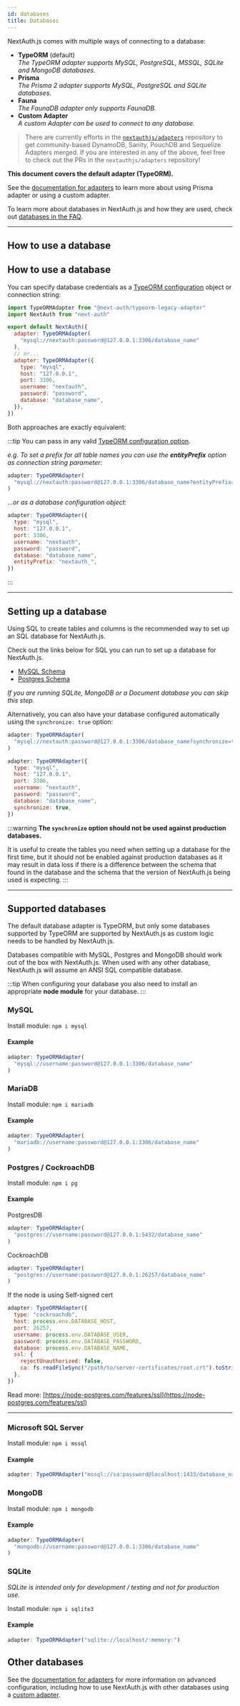 ```yaml
---
id: databases
title: Databases
---
```


NextAuth.js comes with multiple ways of connecting to a database:

- **TypeORM** (default)<br/>
  _The TypeORM adapter supports MySQL, PostgreSQL, MSSQL, SQLite and MongoDB databases._
- **Prisma**<br/>
  _The Prisma 2 adapter supports MySQL, PostgreSQL and SQLite databases._
- **Fauna**<br/>
  _The FaunaDB adapter only supports FaunaDB._
- **Custom Adapter**<br/>
  _A custom Adapter can be used to connect to any database._

> There are currently efforts in the [`nextauthjs/adapters`](https://github.com/nextauthjs/adapters) repository to get community-based DynamoDB, Sanity, PouchDB and Sequelize Adapters merged. If you are interested in any of the above, feel free to check out the PRs in the `nextauthjs/adapters` repository!

**This document covers the default adapter (TypeORM).**

See the [documentation for adapters](/adapters/overview) to learn more about using Prisma adapter or using a custom adapter.

To learn more about databases in NextAuth.js and how they are used, check out [databases in the FAQ](/faq#databases).

---

## How to use a database

## How to use a database

You can specify database credentials as a [TypeORM configuration](https://github.com/typeorm/typeorm/blob/master/docs/using-ormconfig.md) object or connection string:

```js title="pages/api/auth/[...nextauth].js"
import TypeORMAdapter from "@next-auth/typeorm-legacy-adapter"
import NextAuth from "next-auth"

export default NextAuth({
  adapter: TypeORMAdapter(
    "mysql://nextauth:password@127.0.0.1:3306/database_name"
  ),
  // or...
  adapter: TypeORMAdapter({
    type: "mysql",
    host: "127.0.0.1",
    port: 3306,
    username: "nextauth",
    password: "password",
    database: "database_name",
  }),
})
```

Both approaches are exactly equivalent:

:::tip
You can pass in any valid [TypeORM configuration option](https://github.com/typeorm/typeorm/blob/master/docs/using-ormconfig.md).

_e.g. To set a prefix for all table names you can use the **entityPrefix** option as connection string parameter:_

```js
adapter: TypeORMAdapter(
  "mysql://nextauth:password@127.0.0.1:3306/database_name?entityPrefix=nextauth_"
)
```

_…or as a database configuration object:_

```js
adapter: TypeORMAdapter({
  type: "mysql",
  host: "127.0.0.1",
  port: 3306,
  username: "nextauth",
  password: "password",
  database: "database_name",
  entityPrefix: "nextauth_",
})
```

:::

---

## Setting up a database

Using SQL to create tables and columns is the recommended way to set up an SQL database for NextAuth.js.

Check out the links below for SQL you can run to set up a database for NextAuth.js.

- [MySQL Schema](/adapters/typeorm/mysql)
- [Postgres Schema](/adapters/typeorm/postgres)

_If you are running SQLite, MongoDB or a Document database you can skip this step._

Alternatively, you can also have your database configured automatically using the `synchronize: true` option:

```js
adapter: TypeORMAdapter(
  "mysql://nextauth:password@127.0.0.1:3306/database_name?synchronize=true"
)
```

```js
adapter: TypeORMAdapter({
  type: "mysql",
  host: "127.0.0.1",
  port: 3306,
  username: "nextauth",
  password: "password",
  database: "database_name",
  synchronize: true,
})
```

:::warning
**The `synchronize` option should not be used against production databases.**

It is useful to create the tables you need when setting up a database for the first time, but it should not be enabled against production databases as it may result in data loss if there is a difference between the schema that found in the database and the schema that the version of NextAuth.js being used is expecting.
:::

---

## Supported databases

The default database adapter is TypeORM, but only some databases supported by TypeORM are supported by NextAuth.js as custom logic needs to be handled by NextAuth.js.

Databases compatible with MySQL, Postgres and MongoDB should work out of the box with NextAuth.js. When used with any other database, NextAuth.js will assume an ANSI SQL compatible database.

:::tip
When configuring your database you also need to install an appropriate **node module** for your database.
:::

### MySQL

Install module:
`npm i mysql`

#### Example

```js
adapter: TypeORMAdapter(
  "mysql://username:password@127.0.0.1:3306/database_name"
)
```

### MariaDB

Install module:
`npm i mariadb`

#### Example

```js
adapter: TypeORMAdapter(
  "mariadb://username:password@127.0.0.1:3306/database_name"
)
```

### Postgres / CockroachDB

Install module:
`npm i pg`

#### Example

PostgresDB

```js
adapter: TypeORMAdapter(
  "postgres://username:password@127.0.0.1:5432/database_name"
)
```

CockroachDB

```js
adapter: TypeORMAdapter(
  "postgres://username:password@127.0.0.1:26257/database_name"
)
```

If the node is using Self-signed cert

```js
adapter: TypeORMAdapter({
  type: "cockroachdb",
  host: process.env.DATABASE_HOST,
  port: 26257,
  username: process.env.DATABASE_USER,
  password: process.env.DATABASE_PASSWORD,
  database: process.env.DATABASE_NAME,
  ssl: {
    rejectUnauthorized: false,
    ca: fs.readFileSync("/path/to/server-certificates/root.crt").toString(),
  },
})
```

Read more: [https://node-postgres.com/features/ssl](https://node-postgres.com/features/ssl)

---

### Microsoft SQL Server

Install module:
`npm i mssql`

#### Example

```js
adapter: TypeORMAdapter("mssql://sa:password@localhost:1433/database_name")
```

### MongoDB

Install module:
`npm i mongodb`

#### Example

```js
adapter: TypeORMAdapter(
  "mongodb://username:password@127.0.0.1:3306/database_name"
)
```

### SQLite

_SQLite is intended only for development / testing and not for production use._

Install module:
`npm i sqlite3`

#### Example

```js
adapter: TypeORMAdapter("sqlite://localhost/:memory:")
```

## Other databases

See the [documentation for adapters](/adapters/overview) for more information on advanced configuration, including how to use NextAuth.js with other databases using a [custom adapter](/tutorials/creating-a-database-adapter).
